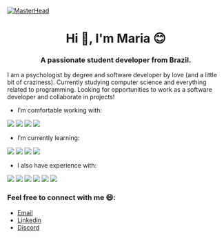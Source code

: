 [![MasterHead](https://i.pinimg.com/originals/00/e0/ac/00e0ac733949d9202429d871ca9f1eff.jpg)](https://github.com/ma-secco)

 
<h1 align="center">Hi 👋, I'm Maria 😊 </h1>
<h3 align="center">A passionate student developer from Brazil.</h3>


I am a psychologist by degree and software developer by love (and a little bit of craziness). Currently studying computer science and everything related to programming. Looking for opportunities to work as a software developer and collaborate in projects! 

-  I’m comfortable working with:

<img src="https://img.shields.io/badge/CSS3-1572B6?style=for-the-badge&logo=css3&logoColor=white" /> <img src="https://img.shields.io/badge/HTML5-E34F26?style=for-the-badge&logo=html5&logoColor=white" /> <img src="https://img.shields.io/badge/JavaScript-323330?style=for-the-badge&logo=javascript&logoColor=F7DF1E" /> <img src="https://img.shields.io/badge/VSCode-0078D4?style=for-the-badge&logo=visual%20studio%20code&logoColor=white" />




-  I’m currently learning:
 
<img src="https://img.shields.io/badge/React-20232A?style=for-the-badge&logo=react&logoColor=61DAFB" /> <img src="https://img.shields.io/badge/Bootstrap-563D7C?style=for-the-badge&logo=bootstrap&logoColor=white" />  <img src="https://img.shields.io/badge/React_Native-20232A?style=for-the-badge&logo=react&logoColor=61DAFB" />  <img src="https://img.shields.io/badge/Node.js-339933?style=for-the-badge&logo=nodedotjs&logoColor=white" />




-  I also have experience with:

<img src="https://img.shields.io/badge/GitHub-100000?style=for-the-badge&logo=github&logoColor=white" />  <img src="https://img.shields.io/badge/GIT-E44C30?style=for-the-badge&logo=git&logoColor=white" />    <img src="https://img.shields.io/badge/Codepen-000000?style=for-the-badge&logo=codepen&logoColor=white" />  <img src="https://img.shields.io/badge/Miro-F7C922?style=for-the-badge&logo=Miro&logoColor=050036" />  <img src="https://img.shields.io/badge/Notion-000000?style=for-the-badge&logo=notion&logoColor=white" />  <img src="https://img.shields.io/badge/Trello-0052CC?style=for-the-badge&logo=trello&logoColor=white" /> 




### Feel free to connect with me 😄:

 
* <a href="mailto:mapradosecco@gmail.com" target="_blank">Email</a>
* <a href="https://www.linkedin.com/in/maria-beatriz-prado-secco/" target="_blank">Linkedin</a>
* <a href="https://www.discordapp.com/users/994366323759001642/" target="_blank">Discord</a>





